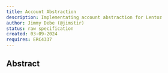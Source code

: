 ```yaml
---
title: Account Abstraction
description: Implementating account abstraction for Lentoz
author: Jimmy Debe (@jimstir)
status: raw specification
created: 03-09-2024
requires: ERC4337
---
```


## Abstract

